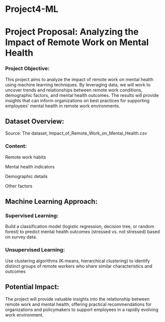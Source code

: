 # Project4-ML

# Project Proposal: Analyzing the Impact of Remote Work on Mental Health
### Project Objective:
This project aims to analyze the impact of remote work on mental health using machine learning techniques. By leveraging data, we will work to uncover trends and relationships between remote work conditions, demographic factors, and mental health outcomes. The results will provide insights that can inform organizations on best practices for supporting employees' mental health in remote work environments.

## Dataset Overview:
Source: The dataset, Impact_of_Remote_Work_on_Mental_Health.csv
### Content:

Remote work habits 

Mental health indicators 

Demographic details 

Other factors

## Machine Learning Approach:
### Supervised Learning:
Build a classification model (logistic regression, decision tree, or random forest) to predict mental health outcomes (stressed vs. not stressed) based on survey data.
### Unsupervised Learning:
Use clustering algorithms (K-means, hierarchical clustering) to identify distinct groups of remote workers who share similar characteristics and outcomes

## Potential Impact:
The project will provide valuable insights into the relationship between remote work and mental health, offering practical recommendations for organizations and policymakers to support employees in a rapidly evolving work environment.
